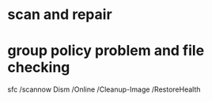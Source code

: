 # scan and repair
# group policy problem and file checking

sfc /scannow
Dism /Online /Cleanup-Image /RestoreHealth
